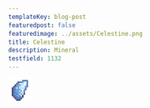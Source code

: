 ```yaml
---
templateKey: blog-post
featuredpost: false
featuredimage: ../assets/Celestine.png
title: Celestine
description: Mineral
testfield: 1132
---
```

![Celestine](../assets/Celestine.png)